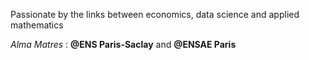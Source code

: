 Passionate by the links between economics, data science and applied mathematics 

*Alma Matres* : **@ENS Paris-Saclay** and **@ENSAE Paris**
<!---
luciusgrandgousier/luciusgrandgousier is a ✨ special ✨ repository because its `README.md` (this file) appears on your GitHub profile.
You can click the Preview link to take a look at your changes.
--->
